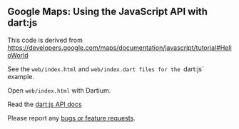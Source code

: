 ## Google Maps: Using the JavaScript API with dart:js

This code is derived from
https://developers.google.com/maps/documentation/javascript/tutorial#HelloWorld

See the `web/index.html` and `web/index.dart files for the `dart:js` example.

Open `web/index.html` with Dartium.

Read the [dart:js API docs](http://api.dartlang.org/docs/releases/latest/dart_js.html)

Please report any [bugs or feature requests](http://dartbug.com/new).
